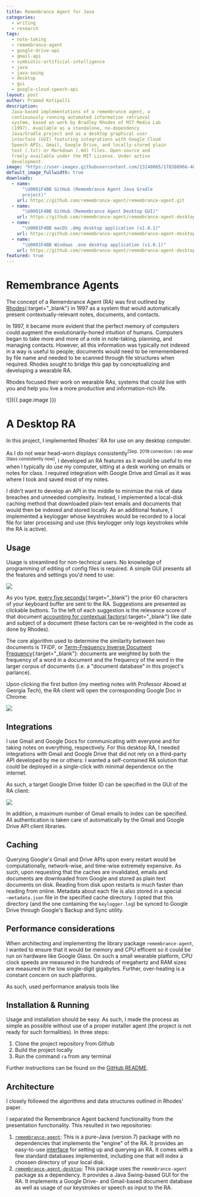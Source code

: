 ```yaml
---
title: Remembrance Agent for Java
categories:
  - writing
  - research
tags:
  - note-taking
  - remembrance-agent
  - google-drive-api
  - gmail-api
  - symbiotic-artificial-intelligence
  - java
  - java-swing
  - desktop
  - gui
  - google-cloud-speech-api
layout: post
author: Pramod Kotipalli
description:
  Java-based implementations of a remembrance agent, a
  continuously running automated information retrieval
  system, based on work by Bradley Rhodes of MIT Media Lab
  (1997). Available as a standalone, no-dependency
  Java/Gradle project and as a desktop graphical user
  interface (GUI) featuring integrations with Google Cloud
  Speech APIs, Gmail, Google Drive, and locally-stored plain
  text (.txt) or Markdown (.md) files. Open-source and
  freely-available under the MIT License. Under active
  development.
image: "https://user-images.githubusercontent.com/13140065/178388966-481931be-96f3-4820-88e8-141e16a5ff7c.png"
default_image_fullwidth: true
downloads:
  - name:
      "\U0001F4BB GitHub (Remembrance Agent Java Gradle
      project)"
    url: https://github.com/remembrance-agent/remembrance-agent.git
  - name:
      "\U0001F4BB GitHub (Remembrance Agent Desktop GUI)"
    url: https://github.com/remembrance-agent/remembrance-agent-desktop.git
  - name:
      "\U0001F4BB macOS .dmg desktop application (v1.0.1)"
    url: https://github.com/remembrance-agent/remembrance-agent-desktop/releases/download/v1.0.1/ra-desktop-v1.0.1-macos-dmg.zip
  - name:
      "\U0001F4BB Windows .exe desktop application (v1.0.1)"
    url: https://github.com/remembrance-agent/remembrance-agent-desktop/releases/download/v1.0.1/ra-desktop-v1.0.1-windows-exe.zip
featured: true
---
```


# Remembrance Agents

The concept of a Remembrance Agent (RA) was first outlined
by [Rhodes][rhodes-1997]{:target="\_blank"} in 1997 as a
system that would automatically present
contextually-relevant notes, documents, and contacts.

In 1997, it became more evident that the perfect memory of
computers could augment the evolutionarily-honed intuition
of humans. Computers began to take more and more of a role
in note-taking, planning, and managing contacts. However,
all this information was typically not indexed in a way is
useful to people; documents would need to be rememembered by
file name and needed to be scanned through file structures
when required. Rhodes sought to bridge this gap by
conceptualizing and developing a wearable RA.

Rhodes focused their work on wearable RAs, systems that
could live with you and help you live a more productive and
information-rich life.

![]({{ page.image }})

# A Desktop RA

In this project, I implemented Rhodes' RA for use on any
desktop computer.

As I do not wear head-worn displays consistently<sup>[Sep.
2019 correction: I do wear Glass consistently now]</sup>, I
developed an RA features as it would be useful to me when I
typically do use my computer, sitting at a desk working on
emails or notes for class. I required integration with
Google Drive and Gmail as it was where I took and saved most
of my notes.

I didn't want to develop an API in the middle to minimize
the risk of data breaches and unneeded complexity. Instead,
I implemented a local-disk caching method that downloaded
plain-text emails and documents that would then be indexed
and stored locally. As an additional feature, I implemented
a keylogger whose keystrokes would be recorded to a local
file for later processing and use (this keylogger only logs
keystrokes while the RA is active).

## Usage

Usage is streamlined for non-technical users. No knowledge
of programming of editing of config files is required. A
simple GUI presents all the features and settings you'd need
to use:

![](https://user-images.githubusercontent.com/13140065/178388891-897cb7d0-e510-46f3-99b2-01795bee251e.png)

As you type, [every five
seconds][ra-query-period]{:target="\_blank"} the prior 60
characters of your keyboard buffer are sent to the RA.
Suggestions are presented as clickable buttons. To the left
of each suggestion is the relevance score of that document
[accounting for contextual
factors][ra-engine-github]{:target="\_blank"} like date and
subject of a document (these factors can be re-weighted in
the code as done by Rhodes).

The core algorithm used to determine the similarity between
two documents is TFiDF, or [Term-Frequency Inverse Document
Frequency][tfidf-github]{:target="\_blank"}: documents are
weighted by both the frequency of a word in a document and
the frequency of the word in the larger corpus of documents
(i.e. a "document database" in this project's parlance).

Upon clicking the first button (my meeting notes with
Professor Abowd at Georgia Tech), the RA client will open
the corresponding Google Doc in Chrome:

![](https://user-images.githubusercontent.com/13140065/178388888-914d0109-1809-4af5-b4fe-47f605362d2b.png)

## Integrations

I use Gmail and Google Docs for communicating with everyone
and for taking notes on everything, respectively. For this
desktop RA, I needed integrations with Gmail and Google
Drive that did not rely on a third-party API developed by me
or others: I wanted a self-contained RA solution that could
be deployed in a single-click with minimal dependence on the
internet.

As such, a target Google Drive folder ID can be specified in
the GUI of the RA client:

![](https://user-images.githubusercontent.com/13140065/178388890-d6b70d45-1ac0-42e9-a3f6-8721f6ff7248.png)

In addition, a maximum number of Gmail emails to index can
be specified. All authentication is taken care of
automatically by the Gmail and Google Drive API client
libraries.

## Caching

Querying Google's Gmail and Drive APIs upon every restart
would be computationally, network-wise, and time-wise
extremely expensive. As such, upon requesting that the
caches are invalidated, emails and documents are downloaded
from Google and stored as plain text documents on disk.
Reading from disk upon restarts is much faster than reading
from online. Metadata about each file is also stored in a
special `~metadata.json` file in the specified cache
directory. I opted that this directory (and the one
containing the `keylogger.log`) be synced to Google Drive
through Google's Backup and Sync utility.

## Performance considerations

When architecting and implementing the library package
`remembrance-agent`, I wanted to ensure that it would be
memory and CPU efficent so it could be run on hardware like
Google Glass. On such a small wearable platform, CPU clock
speeds are measured in the hundreds of megahertz and RAM
sizes are measured in the low single-digit gigabytes.
Further, over-heating is a constant concern on such
platforms.

As such, used performance analysis tools like

## Installation & Running

Usage and installation should be easy. As such, I made the
process as simple as possible without use of a proper
installer agent (the project is not ready for such
formalities). In three steps:

1. Clone the project repository from Github
2. Build the project locally
3. Run the command `ra` from any terminal

Further instructions can be found on the [GitHub
README][readme].

## Architecture

I closely followed the algorithms and data structures
outlined in Rhodes' paper.

I separated the Remembrance Agent backend functionality from
the presentation functionality. This resulted in two
repositories:

1. [`remembrance-agent`][ra-repo]: This is a pure-Java
   (version 7) package with no dependencies that implements
   the "engine" of the RA. It provides an easy-to-use
   [interface][ra-interface] for setting up and querying an
   RA. It comes with a few standard databases implemented,
   including one that will index a choosen directory of your
   local disk.
2. [`remembrance-agent-desktop`][ra-desktop]: This package
   uses the `remembrance-agent` package as a dependency. It
   provides a Java Swing-based GUI for the RA. It implements
   a Google Drive- and Gmail-based document database as well
   as usage of our keystrokes or speech as input to the RA.

[rhodes-1997]:
  http://alumni.media.mit.edu/~rhodes/Papers/wear-ra-personaltech/
[ra-query-period]:
  https://github.com/remembrance-agent/remembrance-agent/blob/v1.2.1/src/main/java/io/p13i/ra/RemembranceAgentClient.java#L332-L337
[ra-engine-github]:
  https://github.com/remembrance-agent/remembrance-agent/blob/v1.2.1/src/main/java/io/p13i/ra/engine/RemembranceAgentSuggestionCalculator.java
[tfidf-github]:
  https://github.com/remembrance-agent/remembrance-agent/blob/v1.2.1/src/main/java/io/p13i/ra/utils/TFIDFCalculator.java
[readme]:
  https://github.com/remembrance-agent/remembrance-agent/blob/master/README.md
[ra-repo]:
  https://github.com/remembrance-agent/remembrance-agent
[ra-interface]:
  https://github.com/remembrance-agent/remembrance-agent/blob/f061e14770e2aa8c0e79dcefb654b9d28c6325e3/src/main/java/io/p13i/ra/engine/IRemembranceAgentEngine.java#L17-L38
[ra-desktop]:
  https://github.com/remembrance-agent/remembrance-agent-desktop
